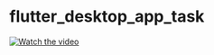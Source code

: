 # flutter_desktop_app_task

[![Watch the video](https://plus.unsplash.com/premium_photo-1710324884987-7c67e9986713?w=900&auto=format&fit=crop&q=60&ixlib=rb-4.0.3&ixid=M3wxMjA3fDB8MHxzZWFyY2h8MTN8fHNjcmVlbnJlY29yaW5nfGVufDB8fDB8fHww
)](https://easyupload.io/7ibqk4)
